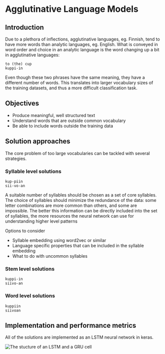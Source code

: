 # Agglutinative Language Models

## Introduction

Due to a plethora of inflections, agglutinative languages, eg. Finnish, tend to have more words than analytic languages, eg. English. What is conveyed in word order and choice in an analytic language is the word changing up a bit in agglutinative languages:

```
to (the) cup 
kuppi-in
```

Even though these two phrases have the same meaning, they have a different number of words. This translates into larger vocabulary sizes of the training datasets, and thus a more difficult classification task.

## Objectives

* Produce meaningful, well structured text
* Understand words that are outside common vocabulary
* Be able to include words outside the training data

## Solution approaches

The core problem of too large vocabularies can be tackled with several strategies.

### Syllable level solutions

```
kup-piin
sii-vo-an
```

A suitable number of syllables should be chosen as a set of core syllables. The choice of syllables should minimize the redundance of the data: some letter combinations are more common than others, and some are impossible. The better this information can be directly included into the set of syllables, the more resources the neural network can use for understanding higher level patterns

Options to consider
* Syllable embedding using word2vec or similar
* Language specific properties that can be included in the syllable embedding
* What to do with uncommon syllables

### Stem level solutions

```
kuppi-in
siivo-an
```

### Word level solutions

```
kuppiin
siivoan
```

## Implementation and performance metrics

All of the solutions are implemented as an LSTM neural network in keras.

![The stucture of an LSTM and a GRU cell](https://isaacchanghau.github.io/img/deeplearning/lstmgru/lstmandgru.png)



